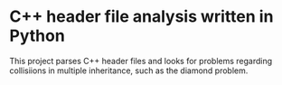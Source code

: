 # C++ header file analysis written in Python

This project parses C++ header files and looks for problems regarding collisiions in multiple inheritance,
such as the diamond problem.

